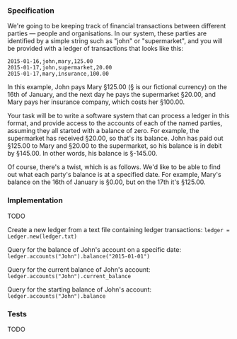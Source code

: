 ### Specification

We're going to be keeping track of financial transactions between different parties — people and organisations. In our system, these parties are identified by a simple string such as "john" or "supermarket", and you will be provided with a ledger of transactions that looks like this:

```
2015-01-16,john,mary,125.00
2015-01-17,john,supermarket,20.00
2015-01-17,mary,insurance,100.00
```

In this example, John pays Mary §125.00 (§ is our fictional currency) on the 16th of January, and the next day he pays the supermarket §20.00, and Mary pays her insurance company, which costs her §100.00.

Your task will be to write a software system that can process a ledger in this format, and provide access to the accounts of each of the named parties, assuming they all started with a balance of zero. For example, the supermarket has received §20.00, so that's its balance. John has paid out §125.00 to Mary and §20.00 to the supermarket, so his balance is in debit by §145.00. In other words, his balance is §-145.00.

Of course, there's a twist, which is as follows. We'd like to be able to find out what each party's balance is at a specified date. For example, Mary's balance on the 16th of January is §0.00, but on the 17th it's §125.00.

### Implementation

TODO

Create a new ledger from a text file containing ledger transactions: `ledger = Ledger.new(ledger.txt)`

Query for the balance of John's account on a specific date: `ledger.accounts("John").balance("2015-01-01")`

Query for the current balance of John's account: `ledger.accounts("John").current_balance`

Query for the starting balance of John's account: `ledger.accounts("John").balance`

### Tests

TODO